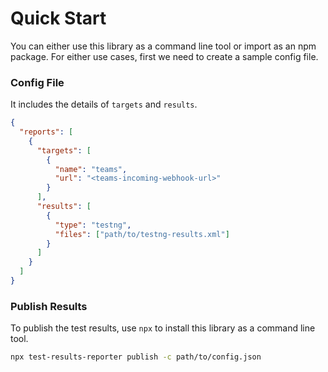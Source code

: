 # Quick Start

You can either use this library as a command line tool or import as an npm package. For either use cases, first we need to create a sample config file.

### Config File

It includes the details of `targets` and `results`.

```json
{
  "reports": [
    {
      "targets": [
        {
          "name": "teams",
          "url": "<teams-incoming-webhook-url>"
        }
      ],
      "results": [
        {
          "type": "testng",
          "files": ["path/to/testng-results.xml"]
        }
      ]
    }
  ]
}
```

### Publish Results

To publish the test results, use `npx` to install this library as a command line tool.

```sh
npx test-results-reporter publish -c path/to/config.json
```